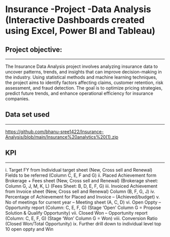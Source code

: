 # Insurance -Project -Data Analysis (Interactive Dashboards created using Excel, Power BI and Tableau) 
## Project objective:
**********************************
The Insurance Data Analysis project involves analyzing insurance data to uncover patterns, trends, and insights that can improve decision-making in the industry. Using statistical methods and machine learning techniques, the project aims to identify factors affecting claims, customer retention, risk assessment, and fraud detection. The goal is to optimize pricing strategies, predict future trends, and enhance operational efficiency for insurance companies.

##  Data set used
********************************
https://github.com/bhanu-sree1422/Insurance-Analysis/blob/main/Insurance%20analytics%20(1).zip

## KPI
*****************
i.	Target FY from Individual target sheet (New, Cross sell and Renewal) Fields to be referred (Column C, E, F and G)
ii.	Placed Achievement form Brokerage + Fees sheet (New, Cross sell and Renewal) (Brokerage sheet: Column G, J, M, K, L) (Fees Sheet: B, D, E, F, G)
iii.	Invoiced Achievement from Invoice sheet (New, Cross sell and Renewal) Column (B, F, G, J)
iv.	Percentage of Achievement for Placed and Invoice – (Achieved/budget)
v.	No of meetings for current year – Meeting sheet (A, C, D)
vi.	Open Oppty – Opportunity report (Column: C, E, F, G) (Stage ‘Open’ Column G = Propose Solution & Qualify Opportunity)
vii.	Closed Won – Opportunity report (Column: C, E, F, G) (Stage ‘Won’ Column G = Won)
viii.	Conversion Ratio (Closed Won/Total Opportunity)
ix.	Further drill down to individual level top 10 open oppty and Win 






